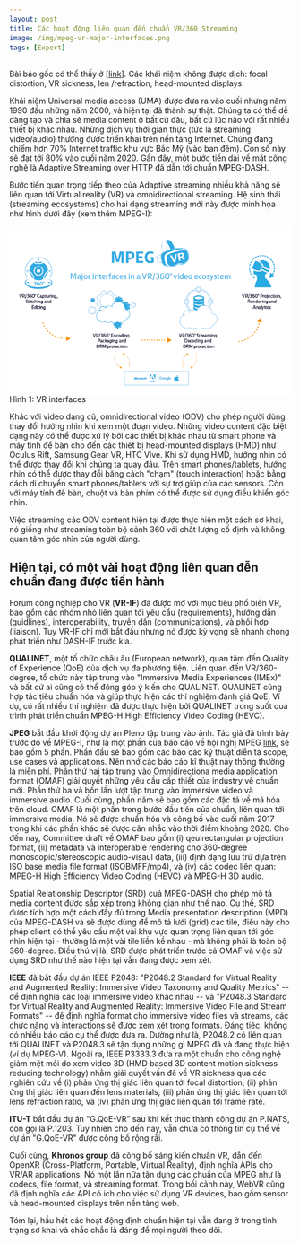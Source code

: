 ```yaml
---
layout: post
title: Các hoạt động liên quan đến chuẩn VR/360 Streaming
image: /img/mpeg-vr-major-interfaces.png
tags: [Expert]
---
```


Bài báo gốc có thể thấy ở [[link](https://multimediacommunication.blogspot.jp/2017/04/vr360-streaming-standardization-related.html)]. Các khái niệm không được dịch: focal distortion, VR sickness, len /refraction, head-mounted displays

Khái niệm Universal media access (UMA) được đưa ra vào cuối nhưng năm 1990 đầu những năm 2000, và hiện tại đã thành sự thật. Chúng ta có thể dễ dàng tạo và chia sẻ media content ở bất cứ đâu, bất cứ lúc nào với rất nhiều thiết bị khác nhau. Những dịch vụ thời gian thực (tức là streaming video/audio) thường được triển khai trên nền tảng Internet. Chúng đang chiếm hơn 70% Internet traffic khu vực Bắc Mỹ (vào ban đêm). Con số này sẽ đạt tới 80% vào cuối năm 2020. Gần đây, một bước tiến dài về mặt công nghệ là Adaptive Streaming over HTTP đã dẫn tới chuẩn MPEG-DASH.

Bước tiến quan trọng tiếp theo của Adaptive streaming nhiều khả năng sẽ liên quan tới Virtual reality (VR) và omnidirectional streaming. Hệ sinh thái (streaming ecosystems) cho hai dạng streaming mới này được minh họa như hình dưới đây (xem thêm MPEG-I):

<div class="imgcap">
 <img src ="/img/mpeg-vr-major-interfaces.png" align = "center" width = "800">
 <div class = "thecap"> Hình 1: VR interfaces </div>
</div>

Khác với video dạng cũ, omnidirectional video (ODV) cho phép người dùng thay đổi hướng nhìn khi xem một đoạn video. Những video content đặc biệt dạng này có thể được xử lý bởi các thiết bị khác nhau từ smart phone và máy tính để bàn cho đến các thiêt bị head-mounted displays (HMD) như Oculus Rift, Samsung Gear VR, HTC Vive. Khi sử dụng HMD, hướng nhìn có thể được thay đổi khi chúng ta quay đầu. Trên smart phones/tablets, hướng nhin có thể được thay đổi băng cách "chạm" (touch interaction) hoặc bằng cách di chuyển smart phones/tablets với sự trợ giúp của các sensors. Còn với máy tính để bàn, chuột và bàn phím có thể được sử dụng điều khiển góc nhìn. 

Việc streaming các ODV content hiện tại được thực hiện một cách sơ khai, nó giống như streaming toàn bộ cảnh 360 với chất lượng cố định và không quan tâm góc nhìn của người dùng.

## Hiện tại, có một vài hoạt động liên quan đễn chuẩn đang được tiến hành

Forum công nghiệp cho VR (**VR-IF**) đã được mở với mục tiêu phổ biến VR, bao gồm các nhóm nhỏ liên quan tới yêu cầu (requirements), hướng dẫn (guidlines), interoperability, truyền dẫn (communications), và phối hợp (liaison). Tuy VR-IF chỉ mới bắt đầu nhưng nó được kỳ vọng sẽ nhanh chóng phát triển như DASH-IF trước kia.

**QUALINET**, một tố chức châu âu (European network), quan tâm đến Quality of Experience (QoE) của dịch vụ đa phương tiện. Liên quan đến VR/360-degree, tổ chức này tập trung vào "Immersive Media Experiences (IMEx)" và bất cứ ai cũng có thể đóng góp ý kiến cho QUALINET. QUALINET cũng hợp tác tiêu chuẩn hóa và giúp thực hiện các thí nghiệm đánh giá QoE. Ví dụ, có rất nhiều thí nghiệm đã được thực hiện bởi QUALINET trong suốt quá trình phát triển chuẩn MPEG-H High Efficiency Video Coding (HEVC).

**JPEG** bắt đầu khởi động dự án Pleno tập trung vào ảnh. Tác giả đã trình bày trước đó về MPEG-I, như là một phần của báo cáo về hội nghị MPEG [link]({{site.url}}/2017-03-31-Chris-Feb-10), sẽ bao gồm 5 phần. Phần đầu sẽ bao gồm các báo cáo kỹ thuật diễn tả scope, use cases và applications. Nên nhớ các báo cáo kĩ thuật này thông thường là miễn phí. Phần thứ hai tập trung vào Omnidirectiona media application format (OMAF) giải quyết những yêu cầu cấp thiết của industry về chuẩn mới. Phần thứ ba và bốn lần lượt tập trung vào immersive video và immersive audio. Cuối cùng, phần năm sẽ bao gồm các đặc tả về mã hóa trên cloud. OMAF là một phần trong bước đầu tiên của chuẩn, liên quan tới immersive media. Nó sẽ được chuẩn hóa và công bố vào cuối năm 2017 trong khi các phần khác sẽ được cân nhắc vào thời điểm khoảng 2020. Cho đến nay, Committee draft về OMAF bao gồm (i) qeuirectangular projection format, (ii) metadata và interoperable rendering cho 360-degree monoscopic/stereoscopic audio-visaul data, (iii) định dạng lưu trữ dựa trên ISO base media file format (ISOBMFF/mp4), và (iv) các codec liên quan: MPEG-H High Efficiency Video Coding (HEVC) và MPEG-H 3D audio.

Spatial Relationship Descriptor (SRD) cuả MPEG-DASH cho phép mô tả media content được sắp xếp trong không gian như thế nào. Cụ thể, SRD được tích hợp một cách đầy đủ trong Media presentation description (MPD) của MPEG-DASH và sẽ được dùng để mô tả lưới (grid) các tile, điều này cho phép client có thể yêu cầu một vài khu vực quan trọng liên quan tới góc nhìn hiện tại - thường là một vài tile liền kề nhau - mà không phải là toàn bộ 360-degree. Điều thú vị là, SRD được phát triển trước cả OMAF và việc sử dụng SRD như thế nào hiện tại vẫn đang được xem xét.

**IEEE** đã bắt đầu dự án IEEE P2048: "P2048.2 Standard for Virtual Reality and Augmented Reality: Immersive Video Taxonomy and Quality Metrics" -- để định nghĩa các loại immersive video khác nhau -- và "P2048.3 Standard for Virtual Reality and Augmented Reality: Immersive Video File and Stream Formats" -- để định nghĩa format cho immersive video files và streams, các chức năng và interactions sẽ được xem xét trong formats. Đáng tiêc, không có nhiều báo cáo cụ thể được đưa ra. Dường như là, P2048.2 có liên quan tới QUALINET và P2048.3 sẽ tận dụng những gì MPEG đã và đang thực hiện (ví dụ MPEG-V). Ngoài ra, IEEE P3333.3 đưa ra một chuẩn cho công nghệ giảm mệt mỏi do xem video 3D (HMD based 3D content motion sickness reducing technology) nhằm giải quyết vấn đề về VR sickness qua các nghiên cứu về (i) phản ứng thị giác liên quan tới focal distortion, (ii) phản ứng thị giác liên quan đến lens materials, (iii) phản ứng thị giác liên quan tới lens refraction ratio, và (iv) phản ứng thị giác liên quan tới frame rate. 

**ITU-T** bắt đầu dự án "G.QoE-VR” sau khi kết thúc thành công dự án P.NATS, còn gọi là P.1203. Tuy nhiên cho đến nay, vẫn chưa có thông tin cụ thể về dự án "G.QoE-VR" được công bố rộng rãi. 

Cuối cùng, **Khronos group** đã công bố sáng kiến chuẩn VR, dẫn đến OpenXR (Cross-Platform, Portable, Virtual Reality), định nghĩa APIs cho VR/AR applications. Nó một lần nữa tận dụng các chuẩn của MPEG như là codecs, file format, và streaming format. Trong bối cảnh này, WebVR cũng đã định nghĩa các API có ich cho việc sử dụng VR devices, bao gồm sensor và head-mounted displays trên nền tảng web. 

Tóm lại, hầu hết các hoạt động định chuẩn hiện tại vẫn đang ở trong tình trạng sơ khai và chắc chắc là đáng để mọi người theo dõi.